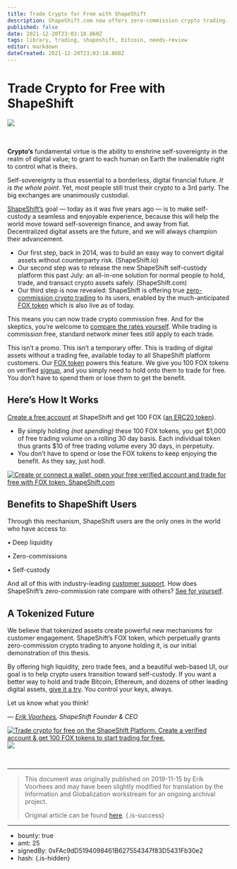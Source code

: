 ```yaml
---
title: Trade Crypto for Free with ShapeShift
description: ShapeShift.com now offers zero-commission crypto trading.
published: false
date: 2021-12-20T23:03:18.860Z
tags: library, trading, shapeshift, bitcoin, needs-review
editor: markdown
dateCreated: 2021-12-20T23:03:18.860Z
---
```


# Trade Crypto for Free with ShapeShift

![](https://assets.website-files.com/5e9a09610b7dce71f87f7f17/5e9f075e6f6e613ec6b4c25a_1_sCVCuvrRflRcSCogb7dG_Q.png)

<br/><br/>**Crypto’s** fundamental virtue is the ability to enshrine self-sovereignty in the realm of digital value; to grant to each human on Earth the inalienable right to control what is theirs.

Self-sovereignty is thus essential to a borderless, digital financial future. *It is the whole point*. Yet, most people still trust their crypto to a 3rd party. The big exchanges are unanimously custodial.

[ShapeShift’s](http://shapeshift.com/?utm_source=social&utm_medium=medium&utm_campaign=fox_launch&utm_term=cta01) goal — today as it was five years ago — is to make self-custody a seamless and enjoyable experience, because this will help the world move toward self-sovereign finance, and away from fiat. Decentralized digital assets are the future, and we will always champion their advancement.

* Our first step, back in 2014, was to build an easy way to convert digital assets without counterparty risk. (ShapeShift.io)
* Our second step was to release the new ShapeShift self-custody platform this past July: an all-in-one solution for normal people to hold, trade, and transact crypto assets safely. (ShapeShift.com)
* Our third step is now revealed: ShapeShift is offering true [zero-commission crypto trading](http://www.shapeshift.com/free-trading?utm_source=social&utm_medium=medium&utm_campaign=fox_launch&utm_term=cta06) to its users, enabled by the much-anticipated [FOX token](https://shapeshift.com/fox-token?utm_source=social&utm_medium=medium&utm_campaign=fox_launch&utm_term=cta04) which is also live as of today.

This means you can now trade crypto commission free. And for the skeptics, you’re welcome to [compare the rates yourself](https://coincap.io/rate-compare?utm_source=social&utm_medium=medium&utm_campaign=fox_launch&utm_term=cta05). While trading is commission free, standard network miner fees still apply to each trade.

This isn’t a promo. This isn’t a temporary offer. This is trading of digital assets without a trading fee, available today to all ShapeShift platform customers. Our [FOX token](https://shapeshift.com/fox-token?utm_source=social&utm_medium=medium&utm_campaign=fox_launch&utm_term=cta04) powers this feature. We give you 100 FOX tokens on verified [signup](https://auth.shapeshift.io/signup?utm_source=social&utm_medium=medium&utm_campaign=fox_launch&utm_term=cta01), and you simply need to hold onto them to trade for free. You don’t have to spend them or lose them to get the benefit.<br/> 

## Here’s How It Works

[Create a free account](https://auth.shapeshift.io/signup?utm_source=social&utm_medium=medium&utm_campaign=fox_launch&utm_term=cta01) at ShapeShift and get 100 FOX ([an ERC20 token](https://etherscan.io/token/0xc770eefad204b5180df6a14ee197d99d808ee52d)).

* By simply holding *(not spending)* these 100 FOX tokens, you get $1,000 of free trading volume on a rolling 30 day basis. Each individual token thus grants $10 of free trading volume every 30 days, in perpetuity.
* You don’t have to spend or lose the FOX tokens to keep enjoying the benefit. As they say, just hodl.<br/> 

[![Create or connect a wallet, open your free verified account and trade for free with FOX token. ShapeShift.com](https://assets.website-files.com/max/6672/1*93xRPfy-Wsu3c26YHLEZ7w.png)](http://beta.shapeshift.com/fox-token)

## Benefits to ShapeShift Users

Through this mechanism, ShapeShift users are the only ones in the world who have access to:

• Deep liquidity

• Zero-commissions

• Self-custody

And all of this with industry-leading [customer support](https://shapeshift.zendesk.com/hc/en-us). How does ShapeShift’s zero-commission rate compare with others? [See for yourself](https://coincap.io/rate-compare?utm_source=social&utm_medium=medium&utm_campaign=fox_launch&utm_term=cta05).

## A Tokenized Future

We believe that tokenized assets create powerful new mechanisms for customer engagement. ShapeShift’s FOX token, which perpetually grants zero-commission crypto trading to anyone holding it, is our initial demonstration of this thesis.

By offering high liquidity, zero trade fees, and a beautiful web-based UI, our goal is to help crypto users transition toward self-custody. If you want a better way to hold and trade Bitcoin, Ethereum, and dozens of other leading digital assets, [give it a try](http://beta.shapeshift.com/?utm_source=social&utm_medium=medium&utm_campaign=fox_launch&utm_term=cta03). You control your keys, always.

Let us know what you think!

*—* [*Erik Voorhees*](https://twitter.com/ErikVoorhees)*, ShapeShift Founder & CEO*

[![Trade crypto for free on the ShapeShift Platform. Create a verified account & get 100 FOX tokens to start trading for free.](https://assets.website-files.com/max/5624/1*y1Hdd-GTcXHyF0hzzsNl1A.png)](http://beta.shapeshift.com)![](https://assets.website-files.com/max/60/0*ZZ98xJYHOMO1U51M.png)

<br/>

---

> This document was originally published on 2019-11-15 by Erik Voorhees and may have been slightly modified for translation by the Information and Globalization workstream for an ongoing archival project.
>
> Original article can be found [here](https://shapeshift.com/library/trade-crypto-for-free-with-shapeshift).
{.is-success}

---

- bounty: true
- amt: 25
- signedBy: 0xFAc9dD5194098461B627554347f83D5431Fb30e2
- hash: 
{.is-hidden}